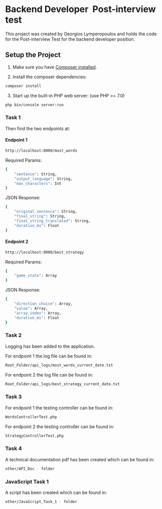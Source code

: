 # Backend Developer  Post-interview test


This project was created by Georgios Lymperopoulos and holds the code for the Post-interview Test
for the backend developer position.

## Setup the Project

1. Make sure you have [Composer installed](https://getcomposer.org/).

2. Install the composer dependencies:

```bash
composer install
```

3. Start up the built-in PHP web server: (use PHP >= 7.0)

```bash
php bin/console server:run
```
### Task 1

Then find the two endpoints at:

#### Endpoint 1

```bash
http://localhost:8000/most_words
```

Required Params:
```bash
{
	"sentence": String,
	"output_language": String,
	"max_characters": Int
}
```

JSON Response:
```bash
{
    "original_sentence": String,
    "final_string": String,
    "final_string_translated": String,
    "duration_ms": Float
}
```

#### Endpoint 2

```bash
http://localhost:8000/best_strategy
```
Required Params:

```bash
{
	"game_state": Array
}
```
JSON Response:
```bash
{
    "direction_choice": Array,
    "value": Array,
    "array_index": Array,
    "duration_ms": Float
}
```

### Task 2

Logging has been added to the application.

For endpoint 1 the log file can be found in:
```bash
Root_Folder/api_logs/most_words_current_date.txt
```
For endpoint 2 the log file can be found in:
```bash
Root_Folder/api_logs/best_strategy_current_date.txt
```

### Task 3

For endpoint 1 the testing controller can be found in:
```bash
WordsControllerTest.php
```
For endpoint 2 the testing controller can be found in:
```bash
StrategyControllerTest.php
```

### Task 4

A technical documentation pdf has been created which can be found in:
```bash
other/API_Doc - folder
```

### JavaScript Task 1
A script has been created which can be found in:
```bash
other/JavaScript_Task_1 - folder
```